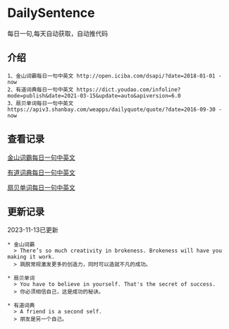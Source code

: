 # DailySentence

每日一句,每天自动获取，自动推代码

## 介绍

```
1、金山词霸每日一句中英文 http://open.iciba.com/dsapi/?date=2018-01-01 - now
2、有道词典每日一句中英文 https://dict.youdao.com/infoline?mode=publish&date=2021-03-15&update=auto&apiversion=6.0
3、扇贝单词每日一句中英文 https://apiv3.shanbay.com/weapps/dailyquote/quote/?date=2016-09-30 - now
```

## 查看记录

[金山词霸每日一句中英文](./data/iciba/)

[有道词典每日一句中英文](./data/youdao/)

[扇贝单词每日一句中英文](./data/shanbay/)

## 更新记录
2023-11-13已更新 
```
* 金山词霸
  > There’s so much creativity in brokeness. Brokeness will have you making it work. 
  > 跳脱常规激发更多的创造力，同时可以造就不凡的成功。

* 扇贝单词
  > You have to believe in yourself. That's the secret of success.
  > 你必须相信自己，这是成功的秘诀。

* 有道词典
  > A friend is a second self.
  > 朋友是另一个自己。

```
